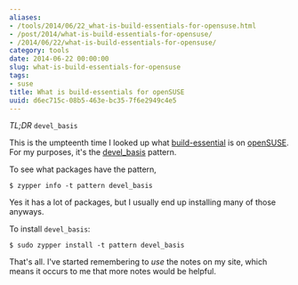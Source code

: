 ```yaml
---
aliases:
- /tools/2014/06/22_what-is-build-essentials-for-opensuse.html
- /post/2014/what-is-build-essentials-for-opensuse/
- /2014/06/22/what-is-build-essentials-for-opensuse/
category: tools
date: 2014-06-22 00:00:00
slug: what-is-build-essentials-for-opensuse
tags:
- suse
title: What is build-essentials for openSUSE
uuid: d6ec715c-08b5-463e-bc35-7f6e2949c4e5
---
```


*TL;DR* `devel_basis`
<!--more-->

[build-essential]: http://packages.ubuntu.com/trusty/build-essential
[openSUSE]: http://opensuse.org
[devel_basis]: http://software.opensuse.org/package/patterns-openSUSE-devel_basis

This is the umpteenth time I looked up what [build-essential][] is on [openSUSE][].
For my purposes, it's the [devel_basis][] pattern.

To see what packages have the pattern,

    $ zypper info -t pattern devel_basis

Yes it has a lot of packages, but I usually end up installing many of those anyways.

To install `devel_basis`:

    $ sudo zypper install -t pattern devel_basis

That's all. I've started remembering to *use* the notes on my site, which 
means it occurs to me that more notes would be helpful.
